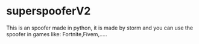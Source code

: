 # superspooferV2
This is an spoofer made in python, it is made by storm and you can use the spoofer in games like: Fortnite,Fivem,.....
